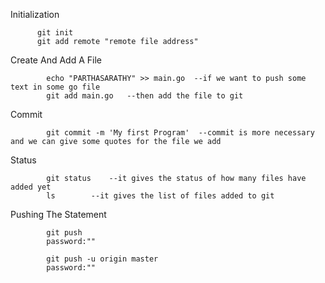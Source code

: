 Initialization

          git init
          git add remote "remote file address"

Create And Add A File

            echo "PARTHASARATHY" >> main.go  --if we want to push some text in some go file
            git add main.go   --then add the file to git


Commit

            git commit -m 'My first Program'  --commit is more necessary and we can give some quotes for the file we add

Status

            git status    --it gives the status of how many files have added yet
            ls        --it gives the list of files added to git

Pushing The Statement

            git push
            password:""

            git push -u origin master
            password:""
